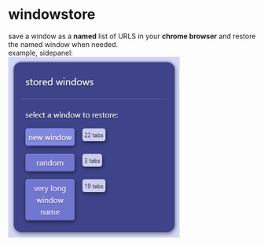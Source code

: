 # windowstore

save a window as a **named** list of URLS in your **chrome browser** and restore the named window when needed.
<br>
example, sidepanel:
<br>
![example (sidepanel)](https://raw.githubusercontent.com/kpunno/windowstore/main/sample/windowstore-example.png)
